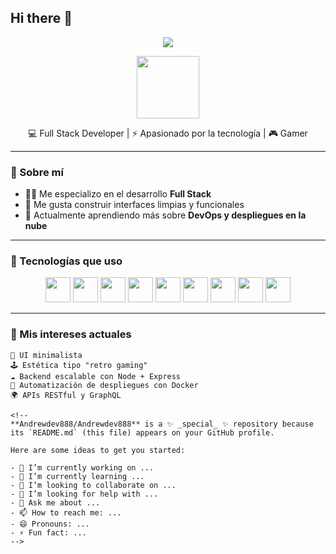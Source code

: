 ## Hi there 👋
<!-- Fondo menta claro y tipografía pixel art -->
<p align="center">
  <img src="https://capsule-render.vercel.app/api?type=rect&color=99f6e4&height=150&section=header&text=👾%20Hola%20soy%20AndrewDev%20👾&fontSize=30&fontColor=222222&fontAlign=50&fontAlignY=55" />
</p>

<p align="center">
  <img src="https://media.giphy.com/media/l3vR9OZxD4J9PzLqY/giphy.gif" width="100" />
</p>

<p align="center">
  💻 Full Stack Developer | ⚡ Apasionado por la tecnología | 🎮 Gamer 
</p>

---

### 🧠 Sobre mí

- 👨‍💻 Me especializo en el desarrollo **Full Stack**
- 🔧 Me gusta construir interfaces limpias y funcionales
- 🌱 Actualmente aprendiendo más sobre **DevOps y despliegues en la nube**

---

### 🔧 Tecnologías que uso

<div align="center">
  <img src="https://cdn.jsdelivr.net/gh/devicons/devicon/icons/html5/html5-original.svg" height="40" />
  <img src="https://cdn.jsdelivr.net/gh/devicons/devicon/icons/css3/css3-original.svg" height="40" />
  <img src="https://cdn.jsdelivr.net/gh/devicons/devicon/icons/javascript/javascript-original.svg" height="40" />
  <img src="https://cdn.jsdelivr.net/gh/devicons/devicon/icons/react/react-original.svg" height="40" />
  <img src="https://cdn.jsdelivr.net/gh/devicons/devicon/icons/nodejs/nodejs-original.svg" height="40" />
  <img src="https://cdn.jsdelivr.net/gh/devicons/devicon/icons/express/express-original.svg" height="40" />
  <img src="https://cdn.jsdelivr.net/gh/devicons/devicon/icons/mongodb/mongodb-original.svg" height="40" />
  <img src="https://cdn.jsdelivr.net/gh/devicons/devicon/icons/postgresql/postgresql-original.svg" height="40" />
  <img src="https://cdn.jsdelivr.net/gh/devicons/devicon/icons/docker/docker-original.svg" height="40" />
</div>

---

### 🎯 Mis intereses actuales

```text
🧩 UI minimalista
🕹️ Estética tipo "retro gaming"
☁️ Backend escalable con Node + Express
🚀 Automatización de despliegues con Docker
🌍 APIs RESTful y GraphQL

<!--
**Andrewdev888/Andrewdev888** is a ✨ _special_ ✨ repository because its `README.md` (this file) appears on your GitHub profile.

Here are some ideas to get you started:

- 🔭 I’m currently working on ...
- 🌱 I’m currently learning ...
- 👯 I’m looking to collaborate on ...
- 🤔 I’m looking for help with ...
- 💬 Ask me about ...
- 📫 How to reach me: ...
- 😄 Pronouns: ...
- ⚡ Fun fact: ...
-->
